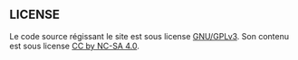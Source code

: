 ## LICENSE

Le code source régissant le site est sous license [GNU/GPLv3](/LICENSE_2). Son contenu est sous license [CC by NC-SA 4.0](/LICENSE).
